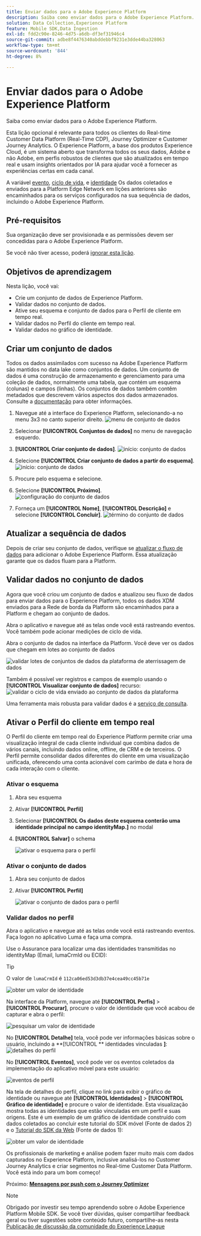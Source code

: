 ```yaml
---
title: Enviar dados para o Adobe Experience Platform
description: Saiba como enviar dados para o Adobe Experience Platform.
solution: Data Collection,Experience Platform
feature: Mobile SDK,Data Ingestion
exl-id: fdd2c90e-8246-4d75-a6db-df3ef31946c4
source-git-commit: adbe8f4476340abddebbf9231e3dde44ba328063
workflow-type: tm+mt
source-wordcount: '844'
ht-degree: 8%

---
```


# Enviar dados para o Adobe Experience Platform

Saiba como enviar dados para o Adobe Experience Platform.

Esta lição opcional é relevante para todos os clientes do Real-time Customer Data Platform (Real-Time CDP), Journey Optimizer e Customer Journey Analytics. O Experience Platform, a base dos produtos Experience Cloud, é um sistema aberto que transforma todos os seus dados, Adobe e não Adobe, em perfis robustos de clientes que são atualizados em tempo real e usam insights orientados por IA para ajudar você a fornecer as experiências certas em cada canal.

A variável [evento](events.md), [ciclo de vida](lifecycle-data.md), e [identidade](identity.md) Os dados coletados e enviados para a Platform Edge Network em lições anteriores são encaminhados para os serviços configurados na sua sequência de dados, incluindo o Adobe Experience Platform.


## Pré-requisitos

Sua organização deve ser provisionada e as permissões devem ser concedidas para o Adobe Experience Platform.

Se você não tiver acesso, poderá [ignorar esta lição](install-sdks.md).

## Objetivos de aprendizagem

Nesta lição, você vai:

* Crie um conjunto de dados de Experience Platform.
* Validar dados no conjunto de dados.
* Ative seu esquema e conjunto de dados para o Perfil de cliente em tempo real.
* Validar dados no Perfil do cliente em tempo real.
* Validar dados no gráfico de identidade.


## Criar um conjunto de dados

Todos os dados assimilados com sucesso na Adobe Experience Platform são mantidos no data lake como conjuntos de dados. Um conjunto de dados é uma construção de armazenamento e gerenciamento para uma coleção de dados, normalmente uma tabela, que contém um esquema (colunas) e campos (linhas). Os conjuntos de dados também contêm metadados que descrevem vários aspectos dos dados armazenados. Consulte a [documentação](https://experienceleague.adobe.com/docs/experience-platform/catalog/datasets/overview.html?lang=pt-BR) para obter informações.

1. Navegue até a interface do Experience Platform, selecionando-a no menu 3x3 no canto superior direito.
   ![menu de conjunto de dados](assets/mobile-dataset-menu.png)

1. Selecionar **[!UICONTROL Conjuntos de dados]** no menu de navegação esquerdo.

1. **[!UICONTROL Criar conjunto de dados]**.
   ![início: conjunto de dados](assets/mobile-dataset-home.png)

1. Selecione **[!UICONTROL Criar conjunto de dados a partir do esquema]**.
   ![início: conjunto de dados](assets/mobile-dataset-create.png)

1. Procure pelo esquema e selecione.

1. Selecione **[!UICONTROL Próximo]**.
   ![configuração do conjunto de dados](assets/mobile-dataset-configure.png)

1. Forneça um **[!UICONTROL Nome]**, **[!UICONTROL Descrição]** e selecione **[!UICONTROL Concluir]**.
   ![término do conjunto de dados](assets/mobile-dataset-finish.png)

## Atualizar a sequência de dados

Depois de criar seu conjunto de dados, verifique se [atualizar o fluxo de dados](create-datastream.md) para adicionar o Adobe Experience Platform. Essa atualização garante que os dados fluam para a Platform.

## Validar dados no conjunto de dados

Agora que você criou um conjunto de dados e atualizou seu fluxo de dados para enviar dados para o Experience Platform, todos os dados XDM enviados para a Rede de borda da Platform são encaminhados para a Platform e chegam ao conjunto de dados.

Abra o aplicativo e navegue até as telas onde você está rastreando eventos. Você também pode acionar medições de ciclo de vida.

Abra o conjunto de dados na interface da Platform. Você deve ver os dados que chegam em lotes ao conjunto de dados

![validar lotes de conjuntos de dados da plataforma de aterrissagem de dados](assets/mobile-platform-dataset-batches.png)

Também é possível ver registros e campos de exemplo usando o **[!UICONTROL Visualizar conjunto de dados]** recurso:
![validar o ciclo de vida enviado ao conjunto de dados da plataforma](assets/mobile-lifecycle-platform-dataset.png)

Uma ferramenta mais robusta para validar dados é a [serviço de consulta](https://experienceleague.adobe.com/docs/platform-learn/tutorials/queries/explore-data.html?lang=pt-BR).

## Ativar o Perfil do cliente em tempo real

O Perfil do cliente em tempo real do Experience Platform permite criar uma visualização integral de cada cliente individual que combina dados de vários canais, incluindo dados online, offline, de CRM e de terceiros. O Perfil permite consolidar dados diferentes do cliente em uma visualização unificada, oferecendo uma conta acionável com carimbo de data e hora de cada interação com o cliente.

### Ativar o esquema

1. Abra seu esquema
1. Ativar **[!UICONTROL Perfil]**
1. Selecionar **[!UICONTROL Os dados deste esquema conterão uma identidade principal no campo identityMap.]** no modal
1. **[!UICONTROL Salvar]** o schema

   ![ativar o esquema para o perfil](assets/mobile-platform-profile-schema.png)

### Ativar o conjunto de dados

1. Abra seu conjunto de dados
1. Ativar **[!UICONTROL Perfil]**

   ![ativar o conjunto de dados para o perfil](assets/mobile-platform-profile-dataset.png)

### Validar dados no perfil

Abra o aplicativo e navegue até as telas onde você está rastreando eventos. Faça logon no aplicativo Luma e faça uma compra.

Use o Assurance para localizar uma das identidades transmitidas no identityMap (Email, lumaCrmId ou ECID):

>[!TIP]
>
>   O valor de `lumaCrmId` é `112ca06ed53d3db37e4cea49cc45b71e`


![obter um valor de identidade](assets/mobile-platform-identity.png)

Na interface da Platform, navegue até **[!UICONTROL Perfis]** > **[!UICONTROL Procurar]**, procure o valor de identidade que você acabou de capturar e abra o perfil:

![pesquisar um valor de identidade](assets/mobile-platform-profile-lookup.png)

No **[!UICONTROL Detalhe]** tela, você pode ver informações básicas sobre o usuário, incluindo a **[!UICONTROL ** identidades vinculadas **]**:
![detalhes do perfil](assets/mobile-platform-profile-details.png)

No **[!UICONTROL Eventos]**, você pode ver os eventos coletados da implementação do aplicativo móvel para este usuário:

![eventos de perfil](assets/mobile-platform-profile-events.png)


Na tela de detalhes do perfil, clique no link para exibir o gráfico de identidade ou navegue até **[!UICONTROL Identidades]** > **[!UICONTROL Gráfico de identidade]** e procure o valor de identidade. Esta visualização mostra todas as identidades que estão vinculadas em um perfil e suas origens. Este é um exemplo de um gráfico de identidade construído com dados coletados ao concluir este tutorial do SDK móvel (Fonte de dados 2) e o [Tutorial do SDK da Web](https://experienceleague.adobe.com/docs/platform-learn/implement-web-sdk/overview.html?lang=pt-BR) (Fonte de dados 1):

![obter um valor de identidade](assets/mobile-platform-profile-identitygraph.png)

Os profissionais de marketing e análise podem fazer muito mais com dados capturados no Experience Platform, inclusive analisá-los no Customer Journey Analytics e criar segmentos no Real-time Customer Data Platform. Você está indo para um bom começo!

Próximo: **[Mensagens por push com o Journey Optimizer](journey-optimizer-push.md)**

>[!NOTE]
>
>Obrigado por investir seu tempo aprendendo sobre o Adobe Experience Platform Mobile SDK. Se você tiver dúvidas, quiser compartilhar feedback geral ou tiver sugestões sobre conteúdo futuro, compartilhe-as nesta [Publicação de discussão da comunidade do Experience League](https://experienceleaguecommunities.adobe.com/t5/adobe-experience-platform-launch/tutorial-discussion-implement-adobe-experience-cloud-in-mobile/td-p/443796)

